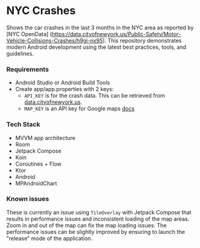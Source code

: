 # NYC Crashes

Shows the car crashes in the last 3 months in the NYC area as reported by [NYC OpenData]
(https://data.cityofnewyork.us/Public-Safety/Motor-Vehicle-Collisions-Crashes/h9gi-nx95). This
repository demonstrates modern Android development using the latest best practices, tools, and
guidelines.

### Requirements

- Android Studio or Android Build Tools
- Create app/app.properties with 2 keys:
    - `API_KEY` is for the crash data. This can be retrieved
      from [data.cityofnewyork.us](https://data.cityofnewyork.us/profile/edit/developer_settings).
    - `MAP_KEY` is an API key for Google
      maps [docs](https://developers.google.com/maps/documentation/android-sdk/get-api-key)

### Tech Stack

- MVVM app architecture
- Room
- Jetpack Compose
- Koin
- Coroutines + Flow
- Ktor
- Android
- MPAndroidChart

### Known issues

These is currently an issue using `TileOverlay` with Jetpack Compose that results in performance
issues and inconsistent loading of the map areas. Zoom in and out of the map can fix the map loading
issues. The performance issues can be slightly improved by ensuring to launch the "release" mode of
the application.